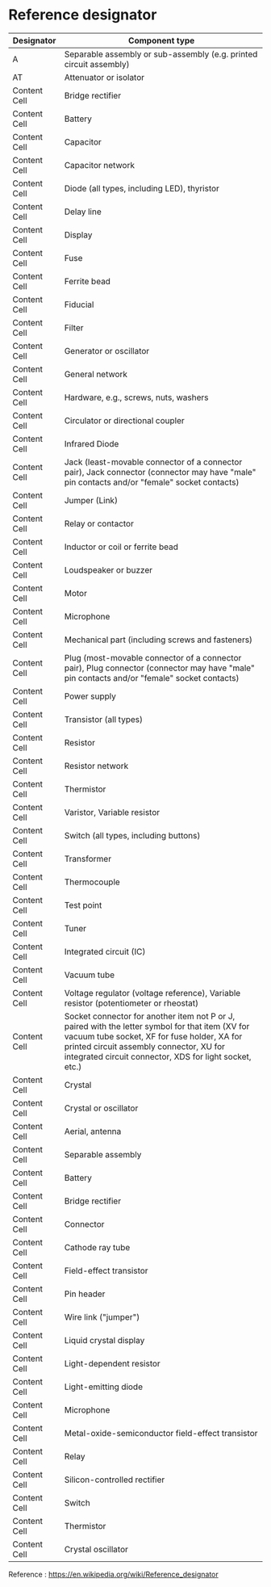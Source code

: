 # Reference designator
| Designator    | Component type |
| ------------- | ---------------  |
| A             | Separable assembly or sub-assembly (e.g. printed circuit assembly)  |
| AT            | Attenuator or isolator |
| Content Cell  | Bridge rectifier   |
| Content Cell  | Battery  |
| Content Cell  | Capacitor   |
| Content Cell  | Capacitor network   |
| Content Cell  | Diode (all types, including LED), thyristor  |
| Content Cell  | Delay line  |
| Content Cell  | Display |
| Content Cell  | Fuse  |
| Content Cell  | Ferrite bead   |
| Content Cell  | Fiducial   |
| Content Cell  | Filter  |
| Content Cell  | Generator or oscillator  |
| Content Cell  | General network  |
| Content Cell  | Hardware, e.g., screws, nuts, washers   |
| Content Cell  | Circulator or directional coupler  |
| Content Cell  | Infrared Diode   |
| Content Cell  | Jack (least-movable connector of a connector pair), Jack connector (connector may have "male" pin contacts and/or "female" socket contacts)   |
| Content Cell  | Jumper (Link)   |
| Content Cell  | Relay or contactor  |
| Content Cell  | Inductor or coil or ferrite bead  |
| Content Cell  | Loudspeaker or buzzer |
| Content Cell  | Motor   |
| Content Cell  | Microphone  |
| Content Cell  | Mechanical part (including screws and fasteners)   |
| Content Cell  | Plug (most-movable connector of a connector pair), Plug connector (connector may have "male" pin contacts and/or "female" socket contacts)  |
| Content Cell  | Power supply  |
| Content Cell  | Transistor (all types)   |
| Content Cell  | Resistor   |
| Content Cell  | Resistor network   |
| Content Cell  | Thermistor   |
| Content Cell  | Varistor, Variable resistor   |
| Content Cell  | Switch (all types, including buttons)   |
| Content Cell  | Transformer  |
| Content Cell  | Thermocouple  |
| Content Cell  | Test point   |
| Content Cell  | Tuner  |
| Content Cell  | 	Integrated circuit (IC)  |
| Content Cell  | Vacuum tube   |
| Content Cell  | Voltage regulator (voltage reference), Variable resistor (potentiometer or rheostat)  |
| Content Cell  | Socket connector for another item not P or J, paired with the letter symbol for that item (XV for vacuum tube socket, XF for fuse holder, XA for printed circuit assembly connector, XU for integrated circuit connector, XDS for light socket, etc.)|
| Content Cell  | Crystal |
| Content Cell  | Crystal or oscillator  |
| Content Cell  | Aerial, antenna   |
| Content Cell  | Separable assembly   |
| Content Cell  | Battery   |
| Content Cell  | Bridge rectifier   |
| Content Cell  | Connector   |
| Content Cell  | Cathode ray tube   |
| Content Cell  | Field-effect transistor  |
| Content Cell  | Pin header  |
| Content Cell  | Wire link ("jumper")  |
| Content Cell  | Liquid crystal display  |
| Content Cell  |  Light-dependent resistor  |
| Content Cell  | Light-emitting diode  |
| Content Cell  | Microphone  |
| Content Cell  | Metal-oxide-semiconductor field-effect transistor  |
| Content Cell  | Relay  |
| Content Cell  | Silicon-controlled rectifier  |
| Content Cell  | Switch   |
| Content Cell  | Thermistor |
| Content Cell  | Crystal oscillator  |


Reference : https://en.wikipedia.org/wiki/Reference_designator
